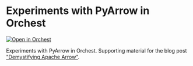 # Experiments with PyArrow in Orchest

[![Open in Orchest](https://github.com/orchest/orchest-examples/raw/main/imgs/open_in_orchest.svg)](https://cloud.orchest.io/?import_url=https://github.com/astrojuanlu/orchest-pyarrow/)

Experiments with PyArrow in Orchest. Supporting material for the blog post ["Demystifying Apache Arrow"](https://www.orchest.io/blog/the-great-python-dataframe-showdown-part-1-demystifying-apache-arrow).
